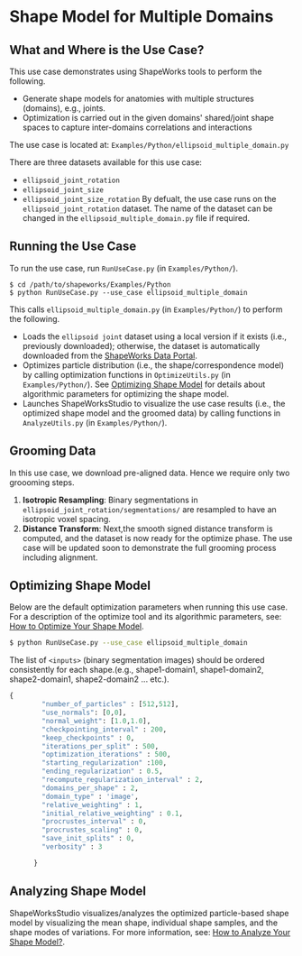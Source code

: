 # Shape Model for Multiple Domains 

## What and Where is the Use Case?

This use case demonstrates using ShapeWorks tools to perform the following.

- Generate shape models for anatomies with multiple structures (domains), e.g., joints.
- Optimization is carried out in the given domains' shared/joint shape spaces to capture inter-domains correlations and interactions



The use case is located at: `Examples/Python/ellipsoid_multiple_domain.py`


There are three datasets available for this use case:
- `ellipsoid_joint_rotation` 
- `ellipsoid_joint_size`
- `ellipsoid_joint_size_rotation`
By defualt, the use case runs on the `ellipsoid_joint_rotation` dataset. The name of the dataset can be changed in the `ellipsoid_multiple_domain.py` file if required.
 
## Running the Use Case

To run the use case, run `RunUseCase.py` (in `Examples/Python/`).

```
$ cd /path/to/shapeworks/Examples/Python
$ python RunUseCase.py --use_case ellipsoid_multiple_domain
```

This calls `ellipsoid_multiple_domain.py` (in `Examples/Python/`) to perform the following.
 

* Loads the `ellipsoid joint` dataset using a local version if it exists (i.e., previously downloaded); otherwise, the dataset is automatically downloaded from the [ShapeWorks Data Portal](http://cibc1.sci.utah.edu:8080/).
* Optimizes particle distribution (i.e., the shape/correspondence model) by calling optimization functions in `OptimizeUtils.py` (in `Examples/Python/`). See [Optimizing Shape Model](#optimizing-shape-model) for details about algorithmic parameters for optimizing the shape model.
* Launches ShapeWorksStudio to visualize the use case results (i.e., the optimized shape model and the groomed data) by calling functions in `AnalyzeUtils.py` (in `Examples/Python/`).


## Grooming Data
In this use case, we download pre-aligned data. Hence we require only two groooming steps.
1. **Isotropic Resampling**: Binary segmentations in `ellipsoid_joint_rotation/segmentations/` are resampled to have an isotropic voxel spacing.
2. **Distance Transform**: Next,the smooth signed distance transform is computed, and the dataset is now ready for the optimize phase.
The use case will be updated soon to demonstrate the full grooming process including alignment. 

## Optimizing Shape Model

Below are the default optimization parameters when running this use case. For a description of the optimize tool and its algorithmic parameters, see: [How to Optimize Your Shape Model](../workflow/optimize.md).

```bash
$ python RunUseCase.py --use_case ellipsoid_multiple_domain
```
The list of `<inputs>` (binary segmentation images) should be ordered consistently for each shape.(e.g., shape1-domain1, shape1-domain2, shape2-domain1, shape2-domain2 ... etc.).

```python
{
        "number_of_particles" : [512,512],
        "use_normals": [0,0],
        "normal_weight": [1.0,1.0],
        "checkpointing_interval" : 200,
        "keep_checkpoints" : 0,
        "iterations_per_split" : 500,
        "optimization_iterations" : 500,
        "starting_regularization" :100,
        "ending_regularization" : 0.5,
        "recompute_regularization_interval" : 2,
        "domains_per_shape" : 2,
        "domain_type" : 'image',
        "relative_weighting" : 1, 
        "initial_relative_weighting" : 0.1,
        "procrustes_interval" : 0,
        "procrustes_scaling" : 0,
        "save_init_splits" : 0,
        "verbosity" : 3

      }
```

## Analyzing Shape Model

ShapeWorksStudio visualizes/analyzes the optimized particle-based shape model by visualizing the mean shape, individual shape samples, and the shape modes of variations. For more information, see: [How to Analyze Your Shape Model?](../workflow/analyze.md).            

